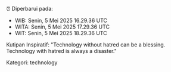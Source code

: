 ⏰ Diperbarui pada:
- WIB: Senin, 5 Mei 2025 16.29.36 UTC
- WITA: Senin, 5 Mei 2025 17.29.36 UTC
- WIT: Senin, 5 Mei 2025 18.29.36 UTC

Kutipan Inspiratif:
"Technology without hatred can be a blessing. Technology with hatred is always a disaster."


Kategori: technology

